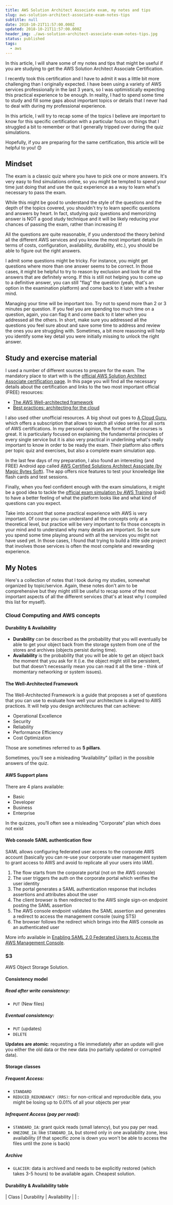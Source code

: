 ```yaml
---
title: AWS Solution Architect Associate exam, my notes and tips
slug: aws-solution-architect-associate-exam-notes-tips
subtitle: null
date: 2018-10-21T11:57:00.000Z
updated: 2018-10-21T11:57:00.000Z
header_img: ./aws-solution-architect-associate-exam-notes-tips.jpg
status: published
tags:
  - aws
---
```


In this article, I will share some of my notes and tips that might be useful if you are studying to get the AWS Solution Architect Associate Certification.

I recently took this certification and I have to admit it was a little bit more challenging than I originally expected. I have been using a variety of AWS services professionally in the last 3 years, so I was optimistically expecting this practical experience to be enough. In reality, I had to spend some time to study and fill some gaps about important topics or details that I never had to deal with during my professional experience.

In this article, I will try to recap some of the topics I believe are important to know for this specific certification with a particular focus on things that I struggled a bit to remember or that I generally tripped over during the quiz simulations.

Hopefully, if you are preparing for the same certification, this article will be helpful to you! 😊

## Mindset

The exam is a classic quiz where you have to pick one or more answers. It's very easy to find simulations online, so you might be tempted to spend your time just doing that and use the quiz experience as a way to learn what's necessary to pass the exam.

While this might be good to understand the style of the questions and the depth of the topics covered, you shouldn't try to learn specific questions and answers by heart. In fact, studying quiz questions and memorizing answer is NOT a good study technique and it will be likely reducing your chances of passing the exam, rather than increasing it!

All the questions are quite reasonable, if you understood the theory behind all the different AWS services and you know the most important details (in terms of costs, configuration, availability, durability, etc.), you should be able to figure out the right answers.

I admit some questions might be tricky. For instance, you might get questions where more than one answer seems to be correct. In those cases, it might be helpful to try to reason by exclusion and look for all the answers that are definitely wrong. If this is still not helping you to come up to a definitive answer, you can still "flag" the question (yeah, that's an option in the examination platform) and come back to it later with a fresher mind.

Managing your time will be important too. Try not to spend more than 2 or 3 minutes per question. If you feel you are spending too much time on a question, again, you can flag it and come back to it later when you addressed all the others. In short, make sure you addressed all the questions you feel sure about and save some time to address and review the ones you are struggling with. Sometimes, a bit more reasoning will help you identify some key detail you were initially missing to unlock the right answer.

## Study and exercise material

I used a number of different sources to prepare for the exam.
The mandatory place to start with is the [official AWS Solution Architect Associate certification page](https://aws.amazon.com/certification/certified-solutions-architect-associate/). In this page you will find all the necessary details about the certification and links to the two most important official (FREE) resources:

- [The AWS Well-architected framework](https://aws.amazon.com/architecture/well-architected/)
- [Best practices: architecting for the cloud](https://d0.awsstatic.com/whitepapers/AWS_Cloud_Best_Practices.pdf)

I also used other unofficial resources. A big shout out goes to [A Cloud Guru](https://acloud.guru/), which offers a subscription that allows to watch all video series for all sorts of AWS certifications. In my personal opinion, the format of the courses is great. It is particularly focused on explaining the fundamental principles of every single service but it is also very practical in underlining what's really important to know in order to be ready the exam. Their platform also offers per topic quiz and exercises, but also a complete exam simulation app.

In the last few days of my preparation, I also found an interesting (and FREE) Android app called [
AWS Certified Solutions Architect Associate (by Magic Bytes Soft)](https://play.google.com/store/apps/details?id=com.magycbytes.aws). The app offers nice features to test your knowledge like flash cards and test sessions.

Finally, when you feel confident enough with the exam simulations, it might be a good idea to tackle the [official exam simulation by AWS Training](https://aws.amazon.com/training/) (paid) to have a better feeling of what the platform looks like and what kind of questions can you expect.

Take into account that some practical experience with AWS is very important. Of course you can understand all the concepts only at a theoretical level, but practice will be very important to fix those concepts in your mind and to understand why many details are important. So be sure you spend some time playing around with all the services you might not have used yet. In those cases, I found that trying to build a little side project that involves those services is often the most complete and rewarding experience.

## My Notes

Here's a collection of notes that I took during my studies, somewhat organized by topic/service. Again, these notes don't aim to be comprehensive but they might still be useful to recap some of the most important aspects of all the different services (that's at least why I compiled this list for myself).

### Cloud Computing and AWS concepts

#### Durability & Availability

- **Durability** can be described as the probability that you will eventually be able to get your object back from the storage system from one of the stores and archives (objects persist during time).
- **Availability** is the probability that you will be able to get an object back the moment that you ask for it (i.e. the object might still be persistent, but that doesn't necessarily mean you can read it all the time - think of momentary networking or system issues).

#### The Well-Architected Framework

The Well-Architected Framework is a guide that proposes a set of questions that you can use to evaluate how well your architecture is aligned to AWS practices.
It will help you design architectures that can achieve:

- Operational Excellence
- Security
- Reliability
- Performance Efficiency
- Cost Optimization

Those are sometimes referred to as **5 pillars**.

Sometimes, you’ll see a misleading “Availability” (pillar) in the possible answers of the quiz.

#### AWS Support plans

There are 4 plans available:

- Basic
- Developer
- Business
- Enterprise

In the quizzes, you’ll often see a misleading “Corporate” plan which does not exist

#### Web console SAML authentication flow

SAML allows configuring federated user access to the corporate AWS account (basically you can re-use your corporate user management system to grant access to AWS and avoid to replicate all your users into IAM).

1. The flow starts from the corporate portal (not on the AWS console)
2. The user triggers the auth on the corporate portal which verifies the user identity
3. The portal generates a SAML authentication response that includes assertions and attributes about the user
4. The client browser is then redirected to the AWS single sign-on endpoint posting the SAML assertion
5. The AWS console endpoint validates the SAML assertion and generates a redirect to access the management console (suing STS)
6. The browser follows the redirect which brings into the AWS console as an authenticated user

More info available in [Enabling SAML 2.0 Federated Users to Access the AWS Management Console](https://docs.aws.amazon.com/IAM/latest/UserGuide/id_roles_providers_enable-console-saml.html).

### S3

AWS Object Storage Solution.

#### Consistency model

##### Read after write consistency:

- `PUT` (New files)

##### Eventual consistency:

- `PUT` (updates)
- `DELETE`

**Updates are atomic**: requesting a file immediately after an update will give you either the old data or the new data (no partially updated or corrupted data).

#### Storage classes

##### Frequent Access:

- `STANDARD`
- `REDUCED_REDUNDANCY (RRS)`: for non-critical and reproducible data, you might be losing up to 0.01% of all your objects per year

##### Infrequent Access (pay per read):

- `STANDARD_IA`: grant quick reads (small latency), but you pay per read.
- `ONEZONE_IA`: like `STANDARD_IA`, but stored only in one availability zone, less availability (if that specific zone is down you won't be able to access the files until the zone is back)

##### Archive

- `GLACIER`: data is archived and needs to be explicitly restored (which takes 3-5 hours) to be available again. Cheapest solution.

#### Durability & Availability table

| Class                |    Durability |        Availability |
| :